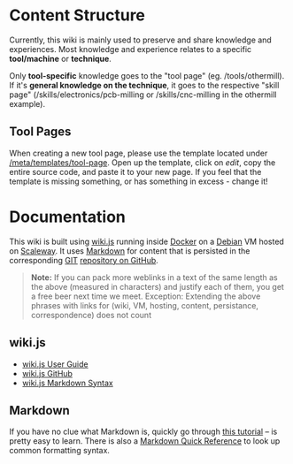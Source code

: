 <!-- TITLE: How to use this wiki -->

# Content Structure

Currently, this wiki is mainly used to preserve and share knowledge and experiences. Most knowledge and experience relates to a specific **tool/machine** or **technique**.

Only **tool-specific** knowledge goes to the "tool page" (eg. /tools/othermill). If it's **general knowledge on the technique**, it goes to the respective "skill page" (/skills/electronics/pcb-milling or /skills/cnc-milling in the othermill example).

## Tool Pages

When creating a new tool page, please use the template located under [/meta/templates/tool-page](/meta/templates/tool-page). Open up the template, click on *edit*, copy the entire source code, and paste it to your new page. If you feel that the template is missing something, or has something in excess - change it!

# Documentation

This wiki is built using [wiki.js](https://wiki.js.org/) running inside [Docker](https://www.docker.com/) on a [Debian](https://www.debian.org/) VM hosted on [Scaleway](https://www.scaleway.com/). It uses [Markdown](https://daringfireball.net/projects/markdown/) for content that is persisted in the corresponding [GIT](https://git-scm.com/) [repository on GitHub](https://github.com/erfindergarden/wiki).

> **Note:** If you can pack more weblinks in a text of the same length as the above (measured in characters) and justify each of them, you get a free beer next time we meet. Exception: Extending the above phrases with links for (wiki, VM, hosting, content, persistance, correspondence) does not count

## wiki.js

- [wiki.js User Guide](https://docs.requarks.io/wiki#user-guide)
- [wiki.js GitHub](https://github.com/Requarks/wiki)
- [wiki.js Markdown Syntax](https://docs.requarks.io/wiki/user-guide/markdown-syntax)

## Markdown

If you have no clue what Markdown is, quickly go through [this tutorial](http://commonmark.org/help/tutorial/) – is pretty easy to learn. There is also a [Markdown Quick Reference](http://commonmark.org/help/) to look up common formatting syntax.

